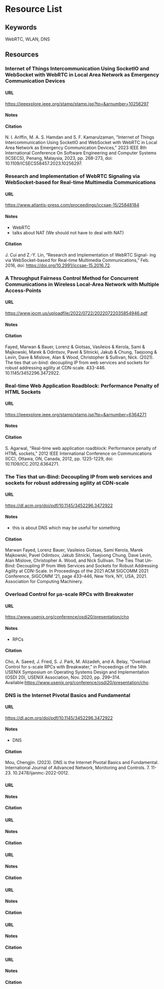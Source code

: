 # Resource List
## Keywords
WebRTC, WLAN, DNS

## Resources
### Internet of Things Intercommunication Using SocketIO and WebSocket with WebRTC in Local Area Network as Emergency Communication Devices
#### URL
https://ieeexplore.ieee.org/stamp/stamp.jsp?tp=&arnumber=10256297
#### Notes
#### Citation
N. I. Ariffin, M. A. S. Hamdan and S. F. Kamarulzaman, "Internet of Things Intercommunication Using SocketIO and WebSocket with WebRTC in Local Area Network as Emergency Communication Devices," 2023 IEEE 8th International Conference On Software Engineering and Computer Systems (ICSECS), Penang, Malaysia, 2023, pp. 268-273, doi: 10.1109/ICSECS58457.2023.10256297.

### Research and Implementation of WebRTC Signaling via WebSocket-based for Real-time Multimedia Communications
#### URL
https://www.atlantis-press.com/proceedings/iccsae-15/25848184
#### Notes
- WebRTC
- talks about NAT (We should not have to deal with NAT)
#### Citation
J. Cui and Z.-Y. Lin, “Research and Implementation of WebRTC Signal- ing via WebSocket-based for Real-time Multimedia Communications,” Feb. 2016, doi: https://doi.org/10.2991/iccsae-15.2016.72.

### A Throughput Fairness Control Method for Concurrent Communications in Wireless Local-Area Network with Multiple Access-Points
#### URL
https://www.jocm.us/uploadfile/2022/0722/20220722035854946.pdf
#### Notes
#### Citation
Fayed, Marwan & Bauer, Lorenz & Giotsas, Vasileios & Kerola, Sami & Majkowski, Marek & Odintsov, Pavel & Sitnicki, Jakub & Chung, Taejoong & Levin, Dave & Mislove, Alan & Wood, Christopher & Sullivan, Nick. (2021). The ties that un-bind: decoupling IP from web services and sockets for robust addressing agility at CDN-scale. 433-446. 10.1145/3452296.3472922. 

### Real-time Web Application Roadblock: Performance Penalty of HTML Sockets
#### URL
https://ieeexplore.ieee.org/stamp/stamp.jsp?tp=&arnumber=6364271
#### Notes
#### Citation
S. Agarwal, "Real-time web application roadblock: Performance penalty of HTML sockets," 2012 IEEE International Conference on Communications (ICC), Ottawa, ON, Canada, 2012, pp. 1225-1229, doi: 10.1109/ICC.2012.6364271.

### The Ties that un-Bind: Decoupling IP from web services and sockets for robust addressing agility at CDN-scale
#### URL
https://dl.acm.org/doi/pdf/10.1145/3452296.3472922
#### Notes
- this is about DNS which may be useful for something
#### Citation
Marwan Fayed, Lorenz Bauer, Vasileios Giotsas, Sami Kerola, Marek Majkowski, Pavel Odintsov, Jakub Sitnicki, Taejoong Chung, Dave Levin, Alan Mislove, Christopher A. Wood, and Nick Sullivan. The Ties That Un-Bind: Decoupling IP from Web Services and Sockets for Robust Addressing Agility at CDN-Scale. In Proceedings of the 2021 ACM SIGCOMM 2021 Conference, SIGCOMM ’21, page 433–446, New York, NY, USA, 2021. Association for Computing Machinery.

### Overload Control for µs-scale RPCs with Breakwater
#### URL
https://www.usenix.org/conference/osdi20/presentation/cho
#### Notes
- RPCs
#### Citation
Cho, A. Saeed, J. Fried, S. J. Park, M. Alizadeh, and A. Belay, “Overload Control for s-scale RPCs with Breakwater,” in Proceedings of the 14th USENIX Symposium on Operating Systems Design and Implementation (OSDI 20), USENIX Association, Nov. 2020, pp. 299–314. Available:https://www.usenix.org/conference/osdi20/presentation/cho.

### DNS is the Internet Pivotal Basics and Fundamental
#### URL
https://dl.acm.org/doi/pdf/10.1145/3452296.3472922
#### Notes
- DNS
#### Citation
Mou, Chengjin. (2023). DNS is the Internet Pivotal Basics and Fundamental. International Journal of Advanced Network, Monitoring and Controls. 7. 11-23. 10.2478/ijanmc-2022-0012. 

###
#### URL
#### Notes
#### Citation

###
#### URL
#### Notes
#### Citation

###
#### URL
#### Notes
#### Citation

###
#### URL
#### Notes
#### Citation

###
#### URL
#### Notes
#### Citation

###
#### URL
#### Notes
#### Citation
